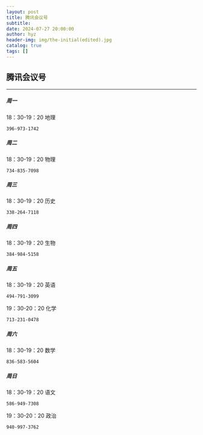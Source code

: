 ```yaml
---
layout: post
title: 腾讯会议号
subtitle: 
date: 2024-07-27 20:00:00
author: hyz
header-img: img/the-initial(edited).jpg
catalog: true
tags: []
---
```


## 腾讯会议号

___
##### 周一
18：30-19：20  地理

``` 地理 
396-973-1742
```

##### 周二
18：30-19：20  物理

``` 物理
734-835-7098
```

##### 周三
18：30-19：20  历史

``` 历史
338-264-7118
```

##### 周四
18：30-19：20  生物

``` 生物
384-984-5158
```

##### 周五
18：30-19：20  英语

``` 英语
494-791-3099
```

19：30-20：20  化学

``` 化学
713-231-0478
```

##### 周六
18：30-19：20  数学

``` 数学
836-583-5604
```

##### 周日
18：30-19：20  语文

``` 语文
586-949-7308
```

19：30-20：20  政治

``` 政治
940-997-3762
```
